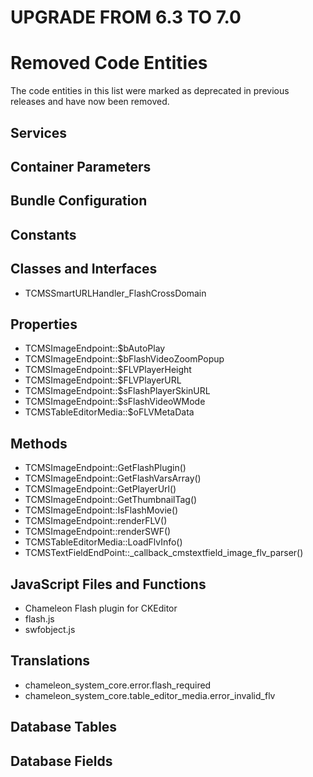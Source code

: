 UPGRADE FROM 6.3 TO 7.0
=======================

# Removed Code Entities

The code entities in this list were marked as deprecated in previous releases and have now been removed.

## Services

## Container Parameters

## Bundle Configuration

## Constants

## Classes and Interfaces

- TCMSSmartURLHandler_FlashCrossDomain

## Properties

- TCMSImageEndpoint::$bAutoPlay
- TCMSImageEndpoint::$bFlashVideoZoomPopup
- TCMSImageEndpoint::$FLVPlayerHeight
- TCMSImageEndpoint::$FLVPlayerURL
- TCMSImageEndpoint::$sFlashPlayerSkinURL
- TCMSImageEndpoint::$sFlashVideoWMode
- TCMSTableEditorMedia::$oFLVMetaData

## Methods

- TCMSImageEndpoint::GetFlashPlugin()
- TCMSImageEndpoint::GetFlashVarsArray()
- TCMSImageEndpoint::GetPlayerUrl()
- TCMSImageEndpoint::GetThumbnailTag()
- TCMSImageEndpoint::IsFlashMovie()
- TCMSImageEndpoint::renderFLV()
- TCMSImageEndpoint::renderSWF()
- TCMSTableEditorMedia::LoadFlvInfo()
- TCMSTextFieldEndPoint::_callback_cmstextfield_image_flv_parser()

## JavaScript Files and Functions

- Chameleon Flash plugin for CKEditor
- flash.js
- swfobject.js

## Translations

- chameleon_system_core.error.flash_required
- chameleon_system_core.table_editor_media.error_invalid_flv

## Database Tables

## Database Fields
